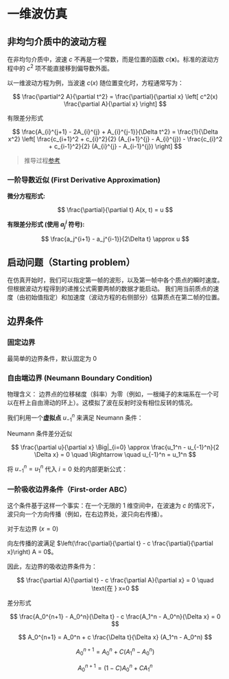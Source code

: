# 一维波仿真

## 非均匀介质中的波动方程

在非均匀介质中，波速 $c$ 不再是一个常数，而是位置的函数 $c(\mathbf{x})$。标准的波动方程中的 $c^2$ 项不能直接移到偏导数外面。

以一维波动方程为例，当波速 $c(x)$ 随位置变化时，方程通常写为：

$$
\frac{\partial^2 A}{\partial t^2} = \frac{\partial}{\partial x} \left[ c^2(x) \frac{\partial A}{\partial x} \right]
$$

有限差分形式

$$
\frac{A_{i}^{j+1} - 2A_{i}^{j} + A_{i}^{j-1}}{\Delta t^2} = \frac{1}{\Delta x^2} \left[ \frac{c_{i+1}^2 + c_{i}^2}{2} (A_{i+1}^{j} - A_{i}^{j}) - \frac{c_{i}^2 + c_{i-1}^2}{2} (A_{i}^{j} - A_{i-1}^{j}) \right]
$$

> 推导过程[参考](./wave_equation.md)

### 一阶导数近似 (First Derivative Approximation)

**微分方程形式:**

$$
\frac{\partial}{\partial t} A(x, t) = u
$$

**有限差分形式 (使用 $a_j^i$ 符号):**

$$
\frac{a_j^{i+1} - a_j^{i-1}}{2\Delta t} \approx u
$$

## 启动问题（Starting problem）

在仿真开始时，我们可以指定第一帧的波形，以及第一帧中各个质点的瞬时速度。但根据波动方程得到的递推公式需要两帧的数据才能启动。
我们用当前质点的速度（由初始值指定）和加速度（波动方程的右侧部分）估算质点在第二帧的位置。

## 边界条件

### 固定边界

最简单的边界条件，默认固定为 0

### 自由端边界 (Neumann Boundary Condition)

物理含义： 边界点的位移梯度（斜率）为零（例如，一根绳子的末端系在一个可以在杆上自由滑动的环上）。这模拟了波在反射时没有相位反转的情况。

我们利用一个**虚拟点** $u_{-1}^n$ 来满足 Neumann 条件：

Neumann 条件差分近似

$$
\frac{\partial u}{\partial x} \Big|_{i=0} \approx \frac{u_1^n - u_{-1}^n}{2 \Delta x} = 0 \quad \Rightarrow \quad u_{-1}^n = u_1^n
$$

将 $u_{-1}^n = u_1^n$ 代入 $i=0$ 处的内部更新公式：

### 一阶吸收边界条件（First-order ABC）

这个条件基于这样一个事实：在一个无限的 1 维空间中，在波速为 $c$ 的情况下，波只向一个方向传播（例如，在右边界处，波只向右传播）。

对于左边界 ($x=0$)

向左传播的波满足 $\left(\frac{\partial}{\partial t} - c \frac{\partial}{\partial x}\right) A = 0$。

因此，左边界的吸收边界条件为：

$$
\frac{\partial A}{\partial t} - c \frac{\partial A}{\partial x} = 0 \quad \text{在 } x=0
$$

差分形式

$$
\frac{A_0^{n+1} - A_0^n}{\Delta t} - c \frac{A_1^n - A_0^n}{\Delta x} = 0
$$

$$
A_0^{n+1} = A_0^n + c \frac{\Delta t}{\Delta x} (A_1^n - A_0^n)
$$

$$
A_0^{n+1} = A_0^n + C (A_1^n - A_0^n)
$$

$$
A_0^{n+1} = (1 - C) A_0^n + C A_1^n
$$
